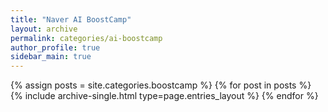 ```yaml
---
title: "Naver AI BoostCamp"
layout: archive
permalink: categories/ai-boostcamp
author_profile: true
sidebar_main: true
---
```



{% assign posts = site.categories.boostcamp %}
{% for post in posts %} {% include archive-single.html type=page.entries_layout %} {% endfor %}